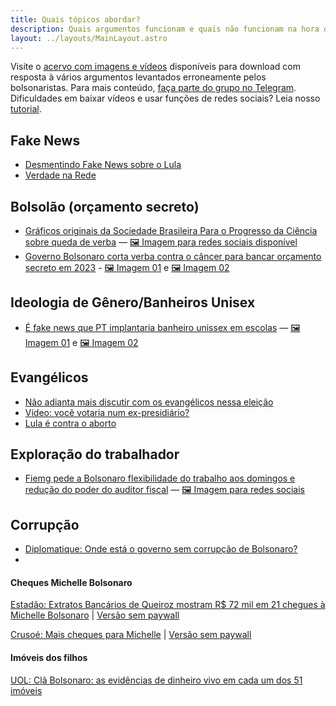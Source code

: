 ```yaml
---
title: Quais tópicos abordar?
description: Quais argumentos funcionam e quais não funcionam na hora de convencer os indecisos?
layout: ../layouts/MainLayout.astro
---
```


Visite o [acervo com imagens e vídeos](https://drive.google.com/drive/folders/10Y_vh5YJp06XPShryTgvNF7MGcmcPa5G) disponíveis para download com resposta à vários argumentos levantados erroneamente pelos bolsonaristas. Para mais conteúdo, [faça parte do grupo no Telegram](https://t.me/+fRKb1oBX6tMxNmMx). Dificuldades em baixar vídeos e usar funções de redes sociais? Leia nosso [tutorial](/tutorial).


## Fake News
- [Desmentindo Fake News sobre o Lula](https://docs.google.com/document/d/1iKY3u1C8g_G__6dyDuDF36Uziau3J7zY/edit)
- [Verdade na Rede](https://lula.com.br/verdade-na-rede/)

## Bolsolão (orçamento secreto)
- [Gráficos originais da Sociedade Brasileira Para o Progresso da Ciência sobre queda de verba](http://portal.sbpcnet.org.br/wp-content/uploads/2022/05/Tabelas-Comparativas-LOA-2022-Atualizado.pdf) — [🖼 Imagem para redes sociais disponível](https://drive.google.com/file/d/1ZZjFFgAbcmBdyjzeES6FGP4Qoq85-55j/view?usp=sharing)
- [Governo Bolsonaro corta verba contra o câncer para bancar orçamento secreto em 2023](https://www.estadao.com.br/politica/governo-bolsonaro-corta-verba-contra-o-cancer-para-bancar-orcamento-secreto-em-2023/) - [🖼 Imagem 01](https://drive.google.com/file/d/1mfUhyx-JYONoyf2qM-boc0O2YhCmzAp9/view?usp=sharing) e [🖼 Imagem 02](https://drive.google.com/file/d/1oz3Rh2fSFbK3TWA3ff1oZNouwDO8Kcy2/view?usp=sharing)

## Ideologia de Gênero/Banheiros Unisex
- [É fake news que PT implantaria banheiro unissex em escolas](https://lula.com.br/e-fake-news-que-pt-implantaria-banheiro-unissex-em-escolas/) — [🖼 Imagem 01](https://drive.google.com/file/d/1T0ujy1k7gwMHKCyxAfy24gqWQbrK4hcI/view?usp=sharing) e [🖼 Imagem 02](https://drive.google.com/file/d/1PEHNVEz11DDTuLFPwK4gXx2IUszF3cny/view?usp=sharing)

## Evangélicos
- [Não adianta mais discutir com os evangélicos nessa eleição](https://theintercept.com/2022/10/07/conversar-com-os-evangelicos-nao-surtira-efeito-agora/)
- [Vídeo: você votaria num ex-presidiário?](https://drive.google.com/file/d/1FaLnHOylIONXUmRn4hJMCcFSIJatTo01/view?usp=sharing)
- [Lula é contra o aborto](https://www1.folha.uol.com.br/poder/2022/10/lula-grava-video-diz-ser-contra-aborto-e-leva-pauta-de-costumes-a-tv.shtml)

## Exploração do trabalhador
- [Fiemg pede a Bolsonaro flexibilidade do trabalho aos domingos e redução do poder do auditor fiscal](https://www.hojeemdia.com.br/economiaefinancas/fiemg-pede-a-bolsonaro-flexibilidade-do-trabalho-aos-domingos-e-reduc-o-do-poder-do-auditor-fiscal-1.925303) — [🖼 Imagem para redes sociais](https://drive.google.com/file/d/1X3d7lj28fHsoRsH--b6InrLe1wy2Opgz/view?usp=sharing)


## Corrupção
- [Diplomatique: Onde está o governo sem corrupção de Bolsonaro?](https://diplomatique.org.br/onde-esta-o-governo-sem-corrupcao-de-bolsonaro/)
- 
#### Cheques Michelle Bolsonaro
[Estadão: Extratos Bancários de Queiroz mostram R$ 72 mil em 21 chegues à Michelle Bolsonaro](https://politica.estadao.com.br/blogs/fausto-macedo/extratos-bancarios-de-queiroz-mostram-cheques-a-primeira-dama-michelle-bolsonaro/)
| [Versão sem paywall](https://12ft.io/proxy?q=https%3A%2F%2Fpolitica.estadao.com.br%2Fblogs%2Ffausto-macedo%2Fextratos-bancarios-de-queiroz-mostram-cheques-a-primeira-dama-michelle-bolsonaro%2F)

[Crusoé: Mais cheques para Michelle](https://crusoe.uol.com.br/edicoes/119/mais-cheques-para-michelle/)
| [Versão sem paywall](https://12ft.io/proxy?q=https%3A%2F%2Fcrusoe.uol.com.br%2Fedicoes%2F119%2Fmais-cheques-para-michelle%2F)

#### Imóveis dos filhos
[UOL: Clã Bolsonaro: as evidências de dinheiro vivo em cada um dos 51 imóveis](https://noticias.uol.com.br/politica/ultimas-noticias/2022/09/09/como-rastreamos-que-o-cla-bolsonaro-pagou-com-dinheiro-vivo-51-imoveis.htm)


